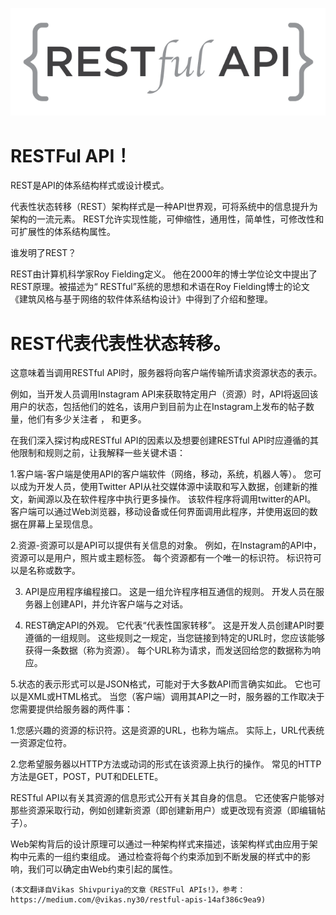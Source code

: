 ![](1!XOE3qABqFaTlH-LoBuQsww.png)
# RESTFul API！

REST是API的体系结构样式或设计模式。

代表性状态转移（REST）架构样式是一种API世界观，可将系统中的信息提升为架构的一流元素。 REST允许实现性能，可伸缩性，通用性，简单性，可修改性和可扩展性的体系结构属性。

谁发明了REST？

REST由计算机科学家Roy Fielding定义。 他在2000年的博士学位论文中提出了REST原理。被描述为“ RESTful”系统的思想和术语在Roy Fielding博士的论文《建筑风格与基于网络的软件体系结构设计》中得到了介绍和整理。
# REST代表代表性状态转移。

这意味着当调用RESTful API时，服务器将向客户端传输所请求资源状态的表示。

例如，当开发人员调用Instagram API来获取特定用户（资源）时，API将返回该用户的状态，包括他们的姓名，该用户到目前为止在Instagram上发布的帖子数量，他们有多少关注者 ， 和更多。

在我们深入探讨构成RESTful API的因素以及想要创建RESTful API时应遵循的其他限制和规则之前，让我解释一些关键术语：

1.客户端-客户端是使用API的客户端软件（网络，移动，系统，机器人等）。 您可以成为开发人员，使用Twitter API从社交媒体源中读取和写入数据，创建新的推文，新闻源以及在软件程序中执行更多操作。 该软件程序将调用twitter的API。 客户端可以通过Web浏览器，移动设备或任何界面调用此程序，并使用返回的数据在屏幕上呈现信息。

2.资源-资源可以是API可以提供有关信息的对象。 例如，在Instagram的API中，资源可以是用户，照片或主题标签。 每个资源都有一个唯一的标识符。 标识符可以是名称或数字。

3. API是应用程序编程接口。 这是一组允许程序相互通信的规则。 开发人员在服务器上创建API，并允许客户端与之对话。

4. REST确定API的外观。 它代表“代表性国家转移”。 这是开发人员创建API时要遵循的一组规则。 这些规则之一规定，当您链接到特定的URL时，您应该能够获得一条数据（称为资源）。 每个URL称为请求，而发送回给您的数据称为响应。

5.状态的表示形式可以是JSON格式，可能对于大多数API而言确实如此。 它也可以是XML或HTML格式。 当您（客户端）调用其API之一时，服务器的工作取决于您需要提供给服务器的两件事：

1.您感兴趣的资源的标识符。这是资源的URL，也称为端点。 实际上，URL代表统一资源定位符。

2.您希望服务器以HTTP方法或动词的形式在该资源上执行的操作。 常见的HTTP方法是GET，POST，PUT和DELETE。

RESTful API以有关其资源的信息形式公开有关其自身的信息。 它还使客户能够对那些资源采取行动，例如创建新资源（即创建新用户）或更改现有资源（即编辑帖子）。

Web架构背后的设计原理可以通过一种架构样式来描述，该架构样式由应用于架构中元素的一组约束组成。 通过检查将每个约束添加到不断发展的样式中的影响，我们可以确定由Web约束引起的属性。
```
(本文翻译自Vikas Shivpuriya的文章《RESTFul APIs!》，参考：https://medium.com/@vikas.ny30/restful-apis-14af386c9ea9)
```
